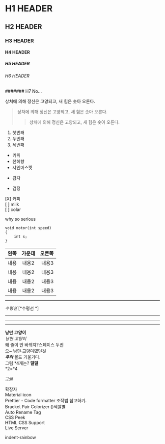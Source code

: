 # H1 HEADER  
## H2 HEADER
### H3 HEADER
#### H4 HEADER
##### H5 HEADER
###### H6 HEADER
####### H7 No...

상처에 의해 정신은 고양되고, 새 힘은 솟아 오른다. 
>상처에 의해 정신은 고양되고, 새 힘은 솟아 오른다.
>>상처에 의해 정신은 고양되고, 새 힘은 솟아 오른다.
1. 첫번째
2. 두번째
3. 세번째

* 키위
* 천혜향
* 샤인머스켓

+ 감자
- 검정

[X] 커피  
[ ] milk  
[ ] colar

why so serious

```
void motor(int speed)
{
    int s;
}
```

| 왼쪽 | 가운데 | 오른쪽 |
|:-----------|:----------:|----------:|
| 내용 | 내용2 | 내용3 |
| 내용 | 내용2 | 내용3 |
| 내용 | 내용2 | 내용3 |
| 내용 | 내용2 | 내용3 |

---
<!--주석-->
*수평선* [*수평선 *]
***
___
---

**낭만 고양이**  
*낭만 고양이*  
왜 줄이 안 바뀌지?스페이스 두번  
오~
~~낭만 고양이였던것~~  
***우와*** 볼드 기울기다.   
그럼 *4개는? ****덜덜****  
*2=*4

[구글](https://google.com 'Google link') 

확장자   
Material icon  
Prettier - Code formatter 조작법 참고하기.  
Bracket Pair Colorizer  ()색깔별  
Auto Rename Tag  
CSS Peek  
 HTML CSS Support  
Live Server


indent-rainbow
